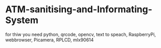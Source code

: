 # ATM-sanitising-and-Informating-System

for thiw you need python, qrcode, opencv, text to speach, RaspberryPi, webbrowser, Picamera, RPLCD, mlx90614
